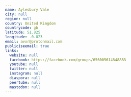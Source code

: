 ```yaml
---
name: Aylesbury Vale
city: null
region: null
country: United Kingdom
countrycode: gb
latitude: 51.825
longitude: -0.823
email: avxr@protonmail.com
publiciseemail: true
links:
  website: null
  facebook: https://facebook.com/groups/656005614848883
  youtube: null
  twitter: null
  instagram: null
  diaspora: null
  peertube: null
  mastodon: null
---
```

